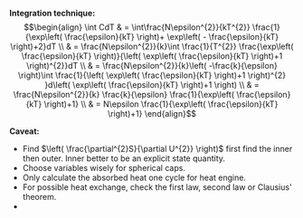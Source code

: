**Integration technique:**
$$\begin{align}
\int CdT & = \int\frac{N\epsilon^{2}}{kT^{2}} \frac{1}{\exp\left(  \frac{\epsilon}{kT} \right)+ \exp\left(  - \frac{\epsilon}{kT} \right)+2}dT \\
 & = \frac{N\epsilon^{2}}{k}\int \frac{1}{T^{2}} \frac{\exp\left(  \frac{\epsilon}{kT} \right)}{\left( \exp\left(  \frac{\epsilon}{kT} \right)+1 \right)^{2}}dT \\
 & = \frac{N\epsilon^{2}}{k}\left(  -\frac{k}{\epsilon} \right)\int \frac{1}{\left( \exp\left(  \frac{\epsilon}{kT} \right)+1 \right)^{2} }d\left(  \exp\left(  \frac{\epsilon}{kT} \right)+1 \right) \\
 & = \frac{N\epsilon^{2}}{k} \frac{k}{\epsilon} \frac{1}{\exp\left(  \frac{\epsilon}{kT} \right)+1} \\
 & = N\epsilon \frac{1}{\exp\left(  \frac{\epsilon}{kT} \right)+1} 
\end{align}$$

**Caveat:**
- Find $\left(  \frac{\partial^{2}S}{\partial U^{2}} \right)$ first find the inner then outer. Inner better to be an explicit state quantity.
- Choose variables wisely for spherical caps.
- Only calculate the absorbed heat one cycle for heat engine.
- For possible heat exchange, check the first law, second law or Clausius' theorem.
- 